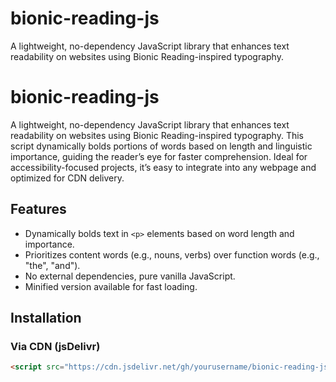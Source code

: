 # bionic-reading-js
A lightweight, no-dependency JavaScript library that enhances text readability on websites using Bionic Reading-inspired typography.

# bionic-reading-js

A lightweight, no-dependency JavaScript library that enhances text readability on websites using Bionic Reading-inspired typography. This script dynamically bolds portions of words based on length and linguistic importance, guiding the reader’s eye for faster comprehension. Ideal for accessibility-focused projects, it’s easy to integrate into any webpage and optimized for CDN delivery.

## Features
- Dynamically bolds text in `<p>` elements based on word length and importance.
- Prioritizes content words (e.g., nouns, verbs) over function words (e.g., "the", "and").
- No external dependencies, pure vanilla JavaScript.
- Minified version available for fast loading.

## Installation
### Via CDN (jsDelivr)
```html
<script src="https://cdn.jsdelivr.net/gh/yourusername/bionic-reading-js@1.0.0/bionic-reading-v3.min.js"></script>
